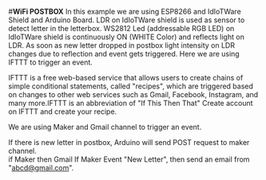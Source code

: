 #**WiFi POSTBOX**
In this example we are using ESP8266 and IdIoTWare Shield and Arduino Board. LDR on IdIoTWare shield 
is used as sensor to detect letter in the letterbox. WS2812 Led (addressable RGB LED) 
on IdIoTWare shield is continuously ON (WHITE Color) and reflects light on LDR. As 
soon as new letter dropped in postbox light intensity on LDR changes due to reflection 
and event gets triggered.
Here we are using IFTTT to trigger an event.

IFTTT is a free web-based service that allows users to create chains of simple conditional statements,
called "recipes", which are triggered based on changes to other web services such as Gmail, Facebook,
Instagram, and many more.IFTTT is an abbreviation of "If This Then That"
Create account on IFTTT and create your recipe.
    
We are using Maker and Gmail channel to trigger an event.
    
If there is new letter in postbox, Arduino will send POST request to maker channel.  
if Maker then Gmail
If Maker Event "New Letter", then send an email from "abcd@gmail.com". 
